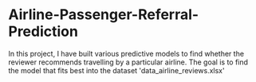 # Airline-Passenger-Referral-Prediction
In this project, I have built various predictive models to find whether the reviewer recommends travelling by a particular airline. The goal is to find the model that fits best into the dataset 'data_airline_reviews.xlsx'
